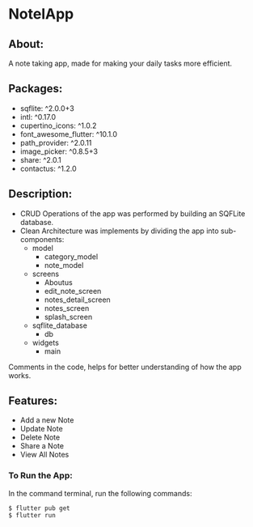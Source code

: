 # NotelApp

## About:

A note taking app, made for making your daily tasks more efficient.

## Packages:

<ul>
<li> sqflite: ^2.0.0+3 </li>
<li> intl: ^0.17.0 </li>
<li>cupertino_icons: ^1.0.2</li>
<li> font_awesome_flutter: ^10.1.0 </li>
<li> path_provider: ^2.0.11 </li>
<li> image_picker: ^0.8.5+3 </li>
<li>share: ^2.0.1</li> 
<li>contactus: ^1.2.0</li>
</ul>

## Description:

<ul>
<li> CRUD Operations of the app was performed by building an SQFLite database. </li>
<li> Clean Architecture was implements by dividing the app into sub-components:
<ul>

<li> model <ul>
<li> category_model </li>
<li> note_model </li>
</ul>
</li>

<li> screens <ul>
<li>Aboutus</li>
<li> edit_note_screen </li>
<li> notes_detail_screen </li>
<li> notes_screen </li>
<li> splash_screen </li>
</ul>
</li>

<li> sqflite_database <ul>
<li> db </li>
</ul>
</li>

<li> widgets <ul>
<li>main</li>
</ul>
</li>

</ul> 
</li></li>
</ul>
Comments in the code, helps for better understanding of how the app works.

## Features:

<ul>
<li>Add a new Note</li>
<li>Update Note</li>
<li>Delete Note</li>
<li>Share a Note</li>
<li>View All Notes</li>
</ul>

### To Run the App:

In the command terminal, run the following commands:

    $ flutter pub get
    $ flutter run


    

